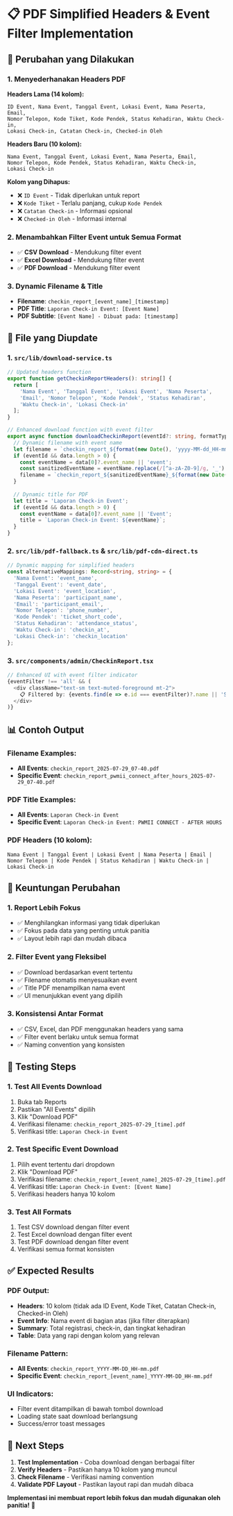 # 📋 **PDF Simplified Headers & Event Filter Implementation**

## 🎯 **Perubahan yang Dilakukan**

### **1. Menyederhanakan Headers PDF**
**Headers Lama (14 kolom):**
```
ID Event, Nama Event, Tanggal Event, Lokasi Event, Nama Peserta, Email, 
Nomor Telepon, Kode Tiket, Kode Pendek, Status Kehadiran, Waktu Check-in, 
Lokasi Check-in, Catatan Check-in, Checked-in Oleh
```

**Headers Baru (10 kolom):**
```
Nama Event, Tanggal Event, Lokasi Event, Nama Peserta, Email, 
Nomor Telepon, Kode Pendek, Status Kehadiran, Waktu Check-in, 
Lokasi Check-in
```

**Kolom yang Dihapus:**
- ❌ `ID Event` - Tidak diperlukan untuk report
- ❌ `Kode Tiket` - Terlalu panjang, cukup `Kode Pendek`
- ❌ `Catatan Check-in` - Informasi opsional
- ❌ `Checked-in Oleh` - Informasi internal

### **2. Menambahkan Filter Event untuk Semua Format**
- ✅ **CSV Download** - Mendukung filter event
- ✅ **Excel Download** - Mendukung filter event  
- ✅ **PDF Download** - Mendukung filter event

### **3. Dynamic Filename & Title**
- **Filename**: `checkin_report_[event_name]_[timestamp]`
- **PDF Title**: `Laporan Check-in Event: [Event Name]`
- **PDF Subtitle**: `[Event Name] - Dibuat pada: [timestamp]`

## 🔧 **File yang Diupdate**

### **1. `src/lib/download-service.ts`**
```typescript
// Updated headers function
export function getCheckinReportHeaders(): string[] {
  return [
    'Nama Event', 'Tanggal Event', 'Lokasi Event', 'Nama Peserta', 
    'Email', 'Nomor Telepon', 'Kode Pendek', 'Status Kehadiran', 
    'Waktu Check-in', 'Lokasi Check-in'
  ];
}

// Enhanced download function with event filter
export async function downloadCheckinReport(eventId?: string, formatType: 'csv' | 'excel' | 'pdf' = 'csv') {
  // Dynamic filename with event name
  let filename = `checkin_report_${format(new Date(), 'yyyy-MM-dd_HH-mm')}`;
  if (eventId && data.length > 0) {
    const eventName = data[0]?.event_name || 'event';
    const sanitizedEventName = eventName.replace(/[^a-zA-Z0-9]/g, '_').toLowerCase();
    filename = `checkin_report_${sanitizedEventName}_${format(new Date(), 'yyyy-MM-dd_HH-mm')}`;
  }
  
  // Dynamic title for PDF
  let title = 'Laporan Check-in Event';
  if (eventId && data.length > 0) {
    const eventName = data[0]?.event_name || 'Event';
    title = `Laporan Check-in Event: ${eventName}`;
  }
}
```

### **2. `src/lib/pdf-fallback.ts` & `src/lib/pdf-cdn-direct.ts`**
```typescript
// Dynamic mapping for simplified headers
const alternativeMappings: Record<string, string> = {
  'Nama Event': 'event_name',
  'Tanggal Event': 'event_date',
  'Lokasi Event': 'event_location',
  'Nama Peserta': 'participant_name',
  'Email': 'participant_email',
  'Nomor Telepon': 'phone_number',
  'Kode Pendek': 'ticket_short_code',
  'Status Kehadiran': 'attendance_status',
  'Waktu Check-in': 'checkin_at',
  'Lokasi Check-in': 'checkin_location'
};
```

### **3. `src/components/admin/CheckinReport.tsx`**
```typescript
// Enhanced UI with event filter indicator
{eventFilter !== 'all' && (
  <div className="text-sm text-muted-foreground mt-2">
    📋 Filtered by: {events.find(e => e.id === eventFilter)?.name || 'Selected Event'}
  </div>
)}
```

## 📊 **Contoh Output**

### **Filename Examples:**
- **All Events**: `checkin_report_2025-07-29_07-40.pdf`
- **Specific Event**: `checkin_report_pwmii_connect_after_hours_2025-07-29_07-40.pdf`

### **PDF Title Examples:**
- **All Events**: `Laporan Check-in Event`
- **Specific Event**: `Laporan Check-in Event: PWMII CONNECT - AFTER HOURS`

### **PDF Headers (10 kolom):**
```
Nama Event | Tanggal Event | Lokasi Event | Nama Peserta | Email | 
Nomor Telepon | Kode Pendek | Status Kehadiran | Waktu Check-in | Lokasi Check-in
```

## 🎯 **Keuntungan Perubahan**

### **1. Report Lebih Fokus**
- ✅ Menghilangkan informasi yang tidak diperlukan
- ✅ Fokus pada data yang penting untuk panitia
- ✅ Layout lebih rapi dan mudah dibaca

### **2. Filter Event yang Fleksibel**
- ✅ Download berdasarkan event tertentu
- ✅ Filename otomatis menyesuaikan event
- ✅ Title PDF menampilkan nama event
- ✅ UI menunjukkan event yang dipilih

### **3. Konsistensi Antar Format**
- ✅ CSV, Excel, dan PDF menggunakan headers yang sama
- ✅ Filter event berlaku untuk semua format
- ✅ Naming convention yang konsisten

## 🧪 **Testing Steps**

### **1. Test All Events Download**
1. Buka tab Reports
2. Pastikan "All Events" dipilih
3. Klik "Download PDF"
4. Verifikasi filename: `checkin_report_2025-07-29_[time].pdf`
5. Verifikasi title: `Laporan Check-in Event`

### **2. Test Specific Event Download**
1. Pilih event tertentu dari dropdown
2. Klik "Download PDF"
3. Verifikasi filename: `checkin_report_[event_name]_2025-07-29_[time].pdf`
4. Verifikasi title: `Laporan Check-in Event: [Event Name]`
5. Verifikasi headers hanya 10 kolom

### **3. Test All Formats**
1. Test CSV download dengan filter event
2. Test Excel download dengan filter event
3. Test PDF download dengan filter event
4. Verifikasi semua format konsisten

## ✅ **Expected Results**

### **PDF Output:**
- **Headers**: 10 kolom (tidak ada ID Event, Kode Tiket, Catatan Check-in, Checked-in Oleh)
- **Event Info**: Nama event di bagian atas (jika filter diterapkan)
- **Summary**: Total registrasi, check-in, dan tingkat kehadiran
- **Table**: Data yang rapi dengan kolom yang relevan

### **Filename Pattern:**
- **All Events**: `checkin_report_YYYY-MM-DD_HH-mm.pdf`
- **Specific Event**: `checkin_report_[event_name]_YYYY-MM-DD_HH-mm.pdf`

### **UI Indicators:**
- Filter event ditampilkan di bawah tombol download
- Loading state saat download berlangsung
- Success/error toast messages

## 🚀 **Next Steps**

1. **Test Implementation** - Coba download dengan berbagai filter
2. **Verify Headers** - Pastikan hanya 10 kolom yang muncul
3. **Check Filename** - Verifikasi naming convention
4. **Validate PDF Layout** - Pastikan layout rapi dan mudah dibaca

**Implementasi ini membuat report lebih fokus dan mudah digunakan oleh panitia!** 🎯 